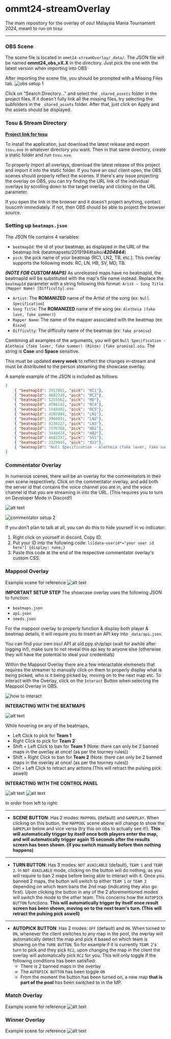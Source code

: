 # ommt24-streamOverlay
The main repository for the overlay of osu! Malaysia Mania Tournament 2024, meant to run on tosu
___

### OBS Scene
The scene file is located in `ommt24-streamOverlay/_data/`. The JSON file will be named **ommt24_obs_vX.X** in the directory. Just pick the one with the latest version when importing into OBS

After importing the scene file, you should be prompted with a Missing Files tab.
![obs setup 1](_shared_assets/setup/image.png)

Click on "Search Directory..." and select the `_shared_assets` folder in the project files. If it doesn't fully link all the missing files, try selecting the subfolders in the `_shared_assets` folder. After that, just click on Apply and the assets should be displayed.

### Tosu & Stream Directory
**[Project link for tosu](https://github.com/KotRikD/tosu#readme)**

To install the application, just download the latest release and export `tosu.exe` in whatever directory you want. Then in that same directory, create a static folder and run `tosu.exe`.

To properly import all overlays, download the latest release of this project and import it into the static folder. If you have an osu! client open, the OBS scenes should properly reflect the scenes. If there's any issue projecting the overlay on OBS, you can try finding the URL link of the individual overlays by scrolling down to the target overlay and clicking on the URL parameter.

If you open the link in the browser and it doesn't project anything, contact louscmh immediately. If not, then OBS should be able to project the browser source.

### Setting up `beatmaps.json`
The JSON file contains 4 variables:
- `beatmapId`: the id of your beatmap, as displayed in the URL of the beatmap link (beatmapsets/2019194#taiko/***4204844***)
- `pick`: the pick name of your beatmap (RC1, LN2, TB, etc.). This overlay supports the following mods: RC, LN, HB, SV, MD, TB.

***(NOTE FOR CUSTOM MAPS)*** As unreleased maps have no beatmapId, the beatmapId will be substituted with the map's file name instead. Replace the `beatmapId` parameter with a string following this format: `Arist - Song Title (Mapper Name) [Difficulty].osu`

- `Artist`: The **ROMANIZED** name of the Artist of the song (ex: `Null Specification`)
- `Song Title`: The **ROMANIZED** name of the song (ex: `Aletheia (fake love, fake summer)`)
- `Mapper Name`: The name of the mapper associated with the beatmap (ex: `Rinze`)
- `Difficulty`: The difficulty name of the beatmap (ex: `fake promise`)

Combining all examples of the arguments, you will get `Null Specification - Aletheia (fake lover, fake summer) (Rinze) [fake promise].osu`. The string is **Case** and **Space** sensitive.

This must be updated **every week** to reflect the changes in-stream and must be distributed to the person streaming the showcase overlay.

A sample example of the JSON is included as follows:
```json
[
    { "beatmapId": 2917081, "pick": "RC1"},
    { "beatmapId": 4682349, "pick": "RC2"},
    { "beatmapId": 1215562, "pick": "MD"},
    { "beatmapId": 4590142, "pick": "RC4"},
    { "beatmapId": 1948492, "pick": "RC5"},
    { "beatmapId": 4597084, "pick": "LN1"},
    { "beatmapId": 3960091, "pick": "LN2"},
    { "beatmapId": 4236227, "pick": "LN3"},
    { "beatmapId": 2576768, "pick": "HB1"},
    { "beatmapId": 3440474, "pick": "HB2"},
    { "beatmapId": 4682297, "pick": "SV1"},
    { "beatmapId": 2329945, "pick": "SV2"},
    { "beatmapId": "Null Specification - Aletheia (fake lover, fake summer) (Rinze) [fake promise].osu", "pick": "TB"}
]
```

### Commentator Overlay
In numerous scenes, there will be an overlay for the commentators in their own scene respectively. Click on the commentator overlay, and add both the server id that contains the voice channel you are in, and the voice channel id that you are streaming in into the URL. (This requires you to turn on Developer Mode in Discord!)

![alt text](_shared_assets/setup/image07.png)

![commentator setup 2](_shared_assets/setup/image3.png)

If you don't plan to talk at all, you can do this to hide yourself in vc indicator:
1. Right click on yourself in discord, Copy ID.
2. Put your ID into the following code: `li[data-userid*="your user id here"] {display: none;}`
3. Paste this code at the end of the respective commentator overlay's custom CSS.

### Mappool Overlay
Example scene for reference
![alt text](_shared_assets/setup/mappool.png)

**IMPORTANT SETUP STEP**
The showcase overlay uses the following JSON to function:
- `beatmaps.json`
- `api.json`
- `seeds.json`

For the mappool overlay to properly function & display both player & beatmap details, it will require you to insert an API key into `_data/api.json`.

You can find your own osu! API at old.ppy.sh/p/api (wait for awhile after logging in!), make sure to not reveal this api key to anyone else (otherwise they will have the potential to steal your credentials)

Within the Mappool Overlay there are a few interactable elemenets that requires the streamer to manually click on them to properly display what is being picked, who is it being picked by, moving on to the next map etc. To interact with the Overlay, click on the `Interact` Button when selecting the Mappool Overlay in OBS.

![how to interact](_shared_assets/setup/image-1.png)

**INTERACTING WITH THE BEATMAPS**

![alt text](_shared_assets/setup/beatmap.png)

While hovering on any of the beatmaps,
- Left Click to pick for **Team 1**
- Right Click to pick for **Team 2**
- Shift + Left Click to ban for **Team 1** (Note: there can only be 2 banned maps in the overlay at once! (as per the tourney rules))
- Shift + Right Click to ban for **Team 2** (Note: there can only be 2 banned maps in the overlay at once! (as per the tourney rules))
- Ctrl + Left Click to retract any actions (This will retract the pulsing pick aswell)

**INTERACTING WITH THE CONTROL PANEL**

![alt text](_shared_assets/setup/panel2.png)
![alt text](_shared_assets/setup/panel1.png)

In order from left to right:
____
- **SCENE BUTTON**: Has 2 modes: `MAPPOOL` (default) and `GAMEPLAY`. When clicking on this button, the `MAPPOOL` scene above will change to show the `GAMEPLAY` below and vice versa (try this on obs to actually see it!). **This will automatically trigger by itself once both players enter the map, and will automatically trigger again 15 seconds after the results screen has been shown. (if you switch manually before then nothing happens)**
____
- **TURN BUTTON**: Has 3 modes: `NOT AVAILABLE` (default), `TEAM 1` and `TEAM 2`. In `NOT AVAILABLE` mode, clicking on the button will do nothing, as you will require to ban 2 maps before being able to interact with it. Once you banned 2 maps, the button will switch to either `TEAM 1` or `TEAM 2` depending on which team bans the 2nd map (indicating they also go first). Upon clicking the button in any of the 2 aforementioned modes will switch the mode to the other team. This concerns how the `AUTOPICK BUTTON` functions. **This will automatically trigger by itself once result screen has been shown, moving on to the next team's turn. (This will retract the pulsing pick aswell)**
____
- **AUTOPICK BUTTON**: Has 2 modes: `OFF` (default) and `ON`. When turned to `ON`, whenever the client switches to any map in the pool, the overlay will automatically detect the map and pick it based on which team is showing on the `TURN BUTTON`. So for example if it is currently `TEAM 2`'s turn to pick and they pick `RC2`, upon changing the map in the client the overlay will automatically pick `RC2` for you. This will only toggle if the following conditions has been satisfied:
    - There is 2 banned maps in the overlay
    - The `AUTOPICK BUTTON` has been toggle `ON`
    - From the moment the button has been turned on, a new map **that is part of the pool** has been switched to in the MP.

### Match Overlay
Example scene for reference
![alt text](_shared_assets/setup/match.png)

### Winner Overlay
Example scene for reference
![alt text](_shared_assets/setup/winner.png)